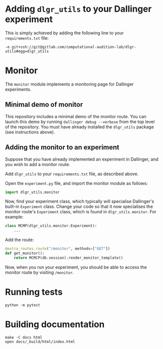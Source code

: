 # Adding `dlgr_utils` to your Dallinger experiment

This is simply achieved by adding the following line to your `requirements.txt` file:

```
-e git+ssh://git@gitlab.com/computational-audition-lab/dlgr-utils#egg=dlgr_utils
```

# Monitor

The `monitor` module implements a monitoring page for Dallinger experiments.

## Minimal demo of monitor

This repository includes a minimal demo of the monitor route.
You can launch this demo by running `dallinger debug --verbose` from
the top level of the repository. 
You must have already installed the `dlgr_utils` package (see instructions above).

## Adding the monitor to an experiment

Suppose that you have already implemented an experiment in Dallinger,
and you wish to add a monitor route.

Add `dlgr_utils` to your `requirements.txt` file, as described above.

Open the `experiment.py` file, and import the monitor module as follows:

``` python
import dlgr_utils.monitor
```

Now, find your experiment class, which typically will specialise 
Dallinger's built-in `Experiment` class.
Change your code so that it now specialises the monitor route's
`Experiment` class, which is found in `dlgr_utils.monitor`.
For example:

``` python
class MCMP(dlgr_utils.monitor.Experiment):
    ...
```

Add the route:

``` python
@extra_routes.route("/monitor", methods=["GET"])
def get_monitor():
    return MCMCP(db.session).render_monitor_template()
```

Now, when you run your experiment, you should be able to access the monitor
route by visiting `/monitor`.

# Running tests

```
python -m pytest
```

# Building documentation

```
make -C docs html
open docs/_build/html/index.html
```